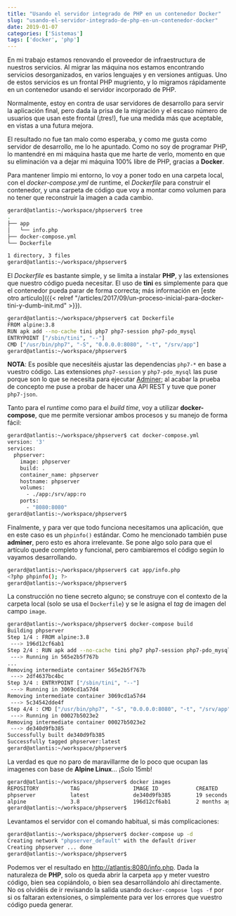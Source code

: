 ```yaml
---
title: "Usando el servidor integrado de PHP en un contenedor Docker"
slug: "usando-el-servidor-integrado-de-php-en-un-contenedor-docker"
date: 2019-01-07
categories: ['Sistemas']
tags: ['docker', 'php']
---
```


En mi trabajo estamos renovando el proveedor de infraestructura de nuestros servicios. Al migrar las máquina nos estamos encontrando servicios desorganizados, en varios lenguajes y en versiones antiguas. Uno de estos servicios es un frontal PHP mugriento, y lo migramos rápidamente en un contenedor usando el servidor incorporado de PHP.<!--more-->

Normalmente, estoy en contra de usar servidores de desarrollo para servir la aplicación final, pero dada la prisa de la migración y el escaso número de usuarios que usan este frontal (¡tres!), fue una medida más que aceptable, en vistas a una futura mejora.

El resultado no fue tan malo como esperaba, y como me gusta como servidor de desarrollo, me lo he apuntado. Como no soy de programar PHP, lo mantendré en mi máquina hasta que me harte de verlo, momento en que su eliminación va a dejar mi máquina 100% libre de PHP, gracias a **Docker**.

Para mantener limpio mi entorno, lo voy a poner todo en una carpeta local, con el *docker-compose.yml* de runtime, el *Dockerfile* para construir el contenedor, y una carpeta de código que voy a montar como volumen para no tener que reconstruir la imagen a cada cambio.

```bash
gerard@atlantis:~/workspace/phpserver$ tree
.
├── app
│   └── info.php
├── docker-compose.yml
└── Dockerfile

1 directory, 3 files
gerard@atlantis:~/workspace/phpserver$
```

El *Dockerfile* es bastante simple, y se limita a instalar **PHP**, y las extensiones que nuestro código pueda necesitar. El uso de **tini** es simplemente para que el contenedor pueda parar de forma correcta; más información en [este otro artículo]({{< relref "/articles/2017/09/un-proceso-inicial-para-docker-tini-y-dumb-init.md" >}}).

```bash
gerard@atlantis:~/workspace/phpserver$ cat Dockerfile
FROM alpine:3.8
RUN apk add --no-cache tini php7 php7-session php7-pdo_mysql
ENTRYPOINT ["/sbin/tini", "--"]
CMD ["/usr/bin/php7", "-S", "0.0.0.0:8080", "-t", "/srv/app"]
gerard@atlantis:~/workspace/phpserver$
```

**NOTA**: Es posible que necesitéis ajustar las dependencias `php7-*` en base a vuestro código. Las extensiones `php7-session` y `php7-pdo_mysql` las puse porque son lo que se necesita para ejecutar [Adminer](https://www.adminer.org/); al acabar la prueba de concepto me puse a probar de hacer una API REST y tuve que poner `php7-json`.

Tanto para el *runtime* como para el *build time*, voy a utilizar **docker-compose**, que me permite versionar ambos procesos y su manejo de forma fácil:

```bash
gerard@atlantis:~/workspace/phpserver$ cat docker-compose.yml
version: '3'
services:
  phpserver:
    image: phpserver
    build: .
    container_name: phpserver
    hostname: phpserver
    volumes:
      - ./app:/srv/app:ro
    ports:
      - "8080:8080"
gerard@atlantis:~/workspace/phpserver$
```

Finalmente, y para ver que todo funciona necesitamos una aplicación, que en este caso es un `phpinfo()` estándar. Como he mencionado también puse **adminer**, pero esto es ahora irrelevante. Se pone algo solo para que el artículo quede completo y funcional, pero cambiaremos el código según lo vayamos desarrollando.

```bash
gerard@atlantis:~/workspace/phpserver$ cat app/info.php
<?php phpinfo(); ?>
gerard@atlantis:~/workspace/phpserver$
```

La construcción no tiene secreto alguno; se construye con el contexto de la carpeta local (solo se usa el `Dockerfile`) y se le asigna el *tag* de imagen del campo `image`.

```bash
gerard@atlantis:~/workspace/phpserver$ docker-compose build
Building phpserver
Step 1/4 : FROM alpine:3.8
 ---> 196d12cf6ab1
Step 2/4 : RUN apk add --no-cache tini php7 php7-session php7-pdo_mysql
 ---> Running in 565e2b5f767b
...
Removing intermediate container 565e2b5f767b
 ---> 2df4637bc4bc
Step 3/4 : ENTRYPOINT ["/sbin/tini", "--"]
 ---> Running in 3069cd1a57d4
Removing intermediate container 3069cd1a57d4
 ---> 5c34542dde4f
Step 4/4 : CMD ["/usr/bin/php7", "-S", "0.0.0.0:8080", "-t", "/srv/app"]
 ---> Running in 00027b5023e2
Removing intermediate container 00027b5023e2
 ---> de340d9fb385
Successfully built de340d9fb385
Successfully tagged phpserver:latest
gerard@atlantis:~/workspace/phpserver$
```

La verdad es que no paro de maravillarme de lo poco que ocupan las imagenes con base de **Alpine Linux**... ¡Solo 15mb!

```bash
gerard@atlantis:~/workspace/phpserver$ docker images
REPOSITORY          TAG                 IMAGE ID            CREATED             SIZE
phpserver           latest              de340d9fb385        19 seconds ago      14.3MB
alpine              3.8                 196d12cf6ab1        2 months ago        4.41MB
gerard@atlantis:~/workspace/phpserver$
```

Levantamos el servidor con el comando habitual, si más complicaciones:

```bash
gerard@atlantis:~/workspace/phpserver$ docker-compose up -d
Creating network "phpserver_default" with the default driver
Creating phpserver ... done
gerard@atlantis:~/workspace/phpserver$
```

Podemos ver el resultado en <http://atlantis:8080/info.php>. Dada la naturaleza de **PHP**, solo os queda abrir la carpeta `app` y meter vuestro código, bien sea copiándolo, o bien sea desarrollándolo ahí directamente. No os olvidéis de ir revisando la salida usando `docker-compose logs -f` por si os faltaran extensiones, o simplemente para ver los errores que vuestro código pueda generar.
